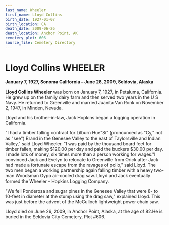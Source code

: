 ```yaml
---
last_name: Wheeler
first_name: Lloyd Collins
birth_date: 1927-01-07
birth_location: CA
death_date: 2009-06-26
death_location: Anchor Point, AK
cemetery_plot: 606
source_file: Cemetery Directory
---
```

# Lloyd Collins WHEELER

**January 7, 1927, Sonoma California – June 26, 2009, Seldovia, Alaska**

**Lloyd Collins Wheeler** was born on January 7, 1927, in Petaluma,
California. He grew up on the family dairy farm and then served two
years in the U S Navy. He returned to Greenville and married Juanita Van
Ronk on November 2, 1947, in Minden, Nevada.

Lloyd and his brother-in-law, Jack Hopkins began a logging operation in
California.

"I had a timber falling contract for Lilburn Hue"Si" (pronounced as
"Cy," not as "see") Brand in the Genesee Valley to the east of
Taylorsville and Indian Valley," said Lloyd Wheeler. "I was paid by the
thousand board feet for timber fallen, making $120.00 per day and paid
the buckers $30.00 per day. I made lots of money, six times more than a
person working for wages."I convinced Jack and Evelyn to relocate to
Greenville from Orick after Jack had made a fortunate escape from the
ravages of polio," said Lloyd. The two men began a working partnership
again falling timber with a heavy two-man Woodsman Gypo air-cooled drag
saw. Lloyd and Jack eventually formed the Wheeler – Hopkins Logging
Company.

"We fell Ponderosa and sugar pines in the Genesee Valley that were 8- to
10-feet in diameter at the stump using the drag saw," explained Lloyd.
This was just before the advent of the McCulloch lightweight power chain
saw.

Lloyd died on June 26, 2009, in Anchor Point, Alaska, at the age of
82.He is buried in the Seldovia City Cemetery, Plot \#606.

